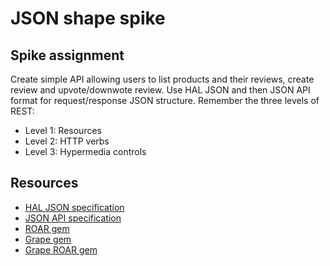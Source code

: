 # JSON shape spike

## Spike assignment

Create simple API allowing users to list products and their reviews, create review and upvote/downwote review.
Use HAL JSON and then JSON API format for request/response JSON structure. Remember the three levels of REST:

- Level 1: Resources
- Level 2: HTTP verbs
- Level 3: Hypermedia controls


## Resources

- [HAL JSON specification](http://stateless.co/hal_specification.html)
- [JSON API specification](http://jsonapi.org/)
- [ROAR gem](https://github.com/apotonick/roar)
- [Grape gem](https://github.com/ruby-grape/grape)
- [Grape ROAR gem](https://github.com/ruby-grape/grape-roar)
